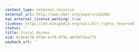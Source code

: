 ```yaml
---
content_type: external-resource
external_url: http://www.nber.org/papers/w18280
has_external_license_warning: true
license: https://en.wikipedia.org/wiki/All_rights_reserved
status: ''
title: Fiscal Unions
uid: 6c8e4c76-df56-4cf0-8f9b-a6f0d7dee775
wayback_url: ''
---
```

